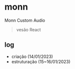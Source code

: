 # monn
Monn Custom Audio
>vesão React

## log
- criação (14/01/2023)
- estruturação (15~16/01/2023)
